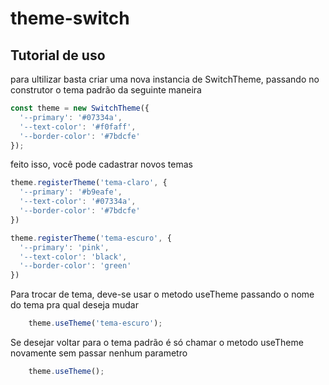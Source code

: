 # theme-switch
## Tutorial de uso

para ultilizar basta criar uma nova instancia de SwitchTheme, passando no construtor o tema padrão da seguinte maneira

```javascript
const theme = new SwitchTheme({
  '--primary': '#07334a',
  '--text-color': '#f0faff',
  '--border-color': '#7bdcfe'
});
```

feito isso, você pode cadastrar novos temas 
```javascript
theme.registerTheme('tema-claro', {
  '--primary': '#b9eafe',
  '--text-color': '#07334a',
  '--border-color': '#7bdcfe'
})

theme.registerTheme('tema-escuro', {
  '--primary': 'pink',
  '--text-color': 'black',
  '--border-color': 'green'
}) 
```

Para trocar de tema, deve-se usar o metodo useTheme passando o nome do tema pra qual deseja mudar
```javascript
    theme.useTheme('tema-escuro');
```

Se desejar voltar para o tema padrão é só chamar o metodo useTheme novamente sem passar nenhum parametro
```javascript
    theme.useTheme();
```
